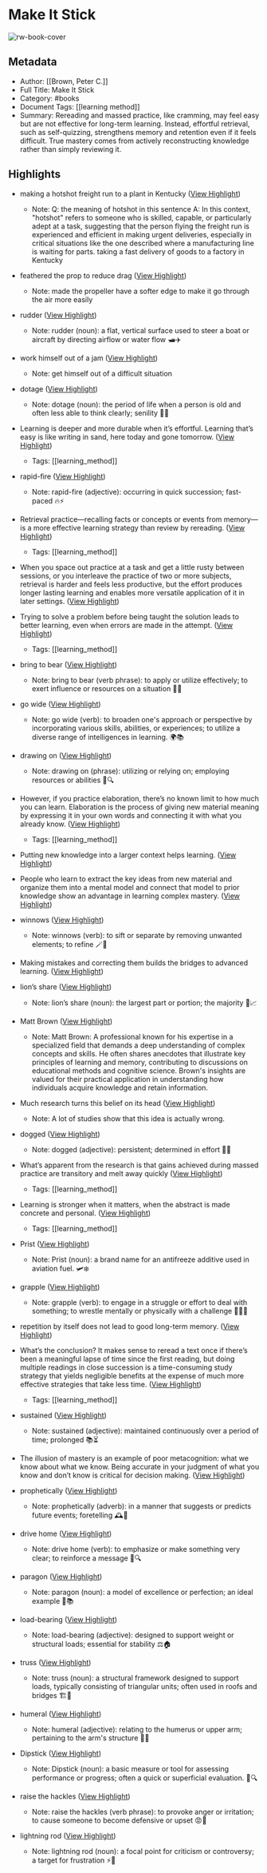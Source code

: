 # Make It Stick

![rw-book-cover](https://readwise-assets.s3.amazonaws.com/media/uploaded_book_covers/profile_1050896/J12kYer8haviKH62n1RqzAyt6H0TbLDf_gU2UjvJtds-cover-00002.jpeg)

## Metadata
- Author: [[Brown, Peter C.]]
- Full Title: Make It Stick
- Category: #books
- Document Tags: [[learning method]] 
- Summary: Rereading and massed practice, like cramming, may feel easy but are not effective for long-term learning. Instead, effortful retrieval, such as self-quizzing, strengthens memory and retention even if it feels difficult. True mastery comes from actively reconstructing knowledge rather than simply reviewing it.

## Highlights
- making a hotshot freight run to a plant in Kentucky ([View Highlight](https://read.readwise.io/read/01j3zz4gdcsgen6pn4t6q9crh9))
    - Note: Q: the meaning of hotshot in this sentence
      A: In this context, "hotshot" refers to someone who is skilled, capable, or particularly adept at a task, suggesting that the person flying the freight run is experienced and efficient in making urgent deliveries, especially in critical situations like the one described where a manufacturing line is waiting for parts.
      taking a fast delivery of goods to a factory in Kentucky

- feathered the prop to reduce drag ([View Highlight](https://read.readwise.io/read/01j400dbz0ypsfyw7c3k2c525h))
    - Note: made the propeller have a softer edge to make it go through the air more easily

- rudder ([View Highlight](https://read.readwise.io/read/01j40951sg3pwjwzdqcvr2mdjj))
    - Note: rudder (noun): a flat, vertical surface used to steer a boat or aircraft by directing airflow or water flow 🛥️✈️

- work himself out of a jam ([View Highlight](https://read.readwise.io/read/01j40be19ys98c20w1bx5f1xc6))
    - Note: get himself out of a difficult situation

- dotage ([View Highlight](https://read.readwise.io/read/01j40e9tnfna33baaaq05tkn2s))
    - Note: dotage (noun): the period of life when a person is old and often less able to think clearly; senility 🧓🧠

- Learning is deeper and more durable when it’s effortful. Learning that’s easy is like writing in sand, here today and gone tomorrow. ([View Highlight](https://read.readwise.io/read/01j41g6jp9b64r3sgc1gphc81e))
    - Tags: [[learning_method]] 

- rapid-fire ([View Highlight](https://read.readwise.io/read/01j41g8cbfe2x42tmq1r0ehbq6))
    - Note: rapid-fire (adjective): occurring in quick succession; fast-paced 🔥⚡

- Retrieval practice—recalling facts or concepts or events from memory—is a more effective learning strategy than review by rereading. ([View Highlight](https://read.readwise.io/read/01j42283aj07xj8sr9vyf84dff))
    - Tags: [[learning_method]] 

- When you space out practice at a task and get a little rusty between sessions, or you interleave the practice of two or more subjects, retrieval is harder and feels less productive, but the effort produces longer lasting learning and enables more versatile application of it in later settings. ([View Highlight](https://read.readwise.io/read/01j422ja2qmf4fx0jev1ykjcrn))

- Trying to solve a problem before being taught the solution leads to better learning, even when errors are made in the attempt. ([View Highlight](https://read.readwise.io/read/01j422hrtv51gbbbp54d0bhamt))
    - Tags: [[learning_method]] 

- bring to bear ([View Highlight](https://read.readwise.io/read/01j42308ycy9dxmmkfwpmnrscb))
    - Note: bring to bear (verb phrase): to apply or utilize effectively; to exert influence or resources on a situation 🧠🔧

- go wide ([View Highlight](https://read.readwise.io/read/01j42312c4pbqn09t7hd8qnp6g))
    - Note: go wide (verb): to broaden one's approach or perspective by incorporating various skills, abilities, or experiences; to utilize a diverse range of intelligences in learning. 🌍📚

- drawing on ([View Highlight](https://read.readwise.io/read/01j4232prk9xbpj5npaczf0jn7))
    - Note: drawing on (phrase): utilizing or relying on; employing resources or abilities 🧠🔍

- However, if you practice elaboration, there’s no known limit to how much you can learn. Elaboration is the process of giving new material meaning by expressing it in your own words and connecting it with what you already know. ([View Highlight](https://read.readwise.io/read/01j46rparxwztqaafhmz10r1pg))
    - Tags: [[learning_method]] 

- Putting new knowledge into a larger context helps learning. ([View Highlight](https://read.readwise.io/read/01j46sd0bjc3hd87fea4rf1rew))

- People who learn to extract the key ideas from new material and organize them into a mental model and connect that model to prior knowledge show an advantage in learning complex mastery. ([View Highlight](https://read.readwise.io/read/01j46sdm45jg7kmz1c2rn30ab4))

- winnows ([View Highlight](https://read.readwise.io/read/01j4atkss50n814m3vz5z7xpz2))
    - Note: winnows (verb): to sift or separate by removing unwanted elements; to refine 🪄🌾

- Making mistakes and correcting them builds the bridges to advanced learning. ([View Highlight](https://read.readwise.io/read/01j4aweh9450ax6nk85g5389jd))

- lion’s share ([View Highlight](https://read.readwise.io/read/01j4f9qw9t6s5zre9y5gg596fx))
    - Note: lion’s share (noun): the largest part or portion; the majority 🦁📈

- Matt Brown ([View Highlight](https://read.readwise.io/read/01j4f9sh6xkszd7xfwgh0qbezy))
    - Note: Matt Brown: A professional known for his expertise in a specialized field that demands a deep understanding of complex concepts and skills. He often shares anecdotes that illustrate key principles of learning and memory, contributing to discussions on educational methods and cognitive science. Brown's insights are valued for their practical application in understanding how individuals acquire knowledge and retain information.

- Much research turns this belief on its head ([View Highlight](https://read.readwise.io/read/01j4ea3e729j49wxyda42f4e0e))
    - Note: A lot of studies show that this idea is actually wrong.

- dogged ([View Highlight](https://read.readwise.io/read/01j4ebgb4m25scvjv2h6tc1q76))
    - Note: dogged (adjective): persistent; determined in effort 💪🐶

- What’s apparent from the research is that gains achieved during massed practice are transitory and melt away quickly ([View Highlight](https://read.readwise.io/read/01j4ebhdpjctq5ggzfgmbs3gyq))
    - Tags: [[learning_method]] 

- Learning is stronger when it matters, when the abstract is made concrete and personal. ([View Highlight](https://read.readwise.io/read/01j4fc0gw50614ktszq6s61288))
    - Tags: [[learning_method]] 

- Prist ([View Highlight](https://read.readwise.io/read/01j4fbze3d7x1v028zv33qrj1e))
    - Note: Prist (noun): a brand name for an antifreeze additive used in aviation fuel. 🛩️❄️

- grapple ([View Highlight](https://read.readwise.io/read/01j4fc294tsg3t0sv4qf8440cg))
    - Note: grapple (verb): to engage in a struggle or effort to deal with something; to wrestle mentally or physically with a challenge 🤼‍♂️🧠

- repetition by itself does not lead to good long-term memory. ([View Highlight](https://read.readwise.io/read/01j4fdc46am6t0fnvs690dgxhh))

- What’s the conclusion? It makes sense to reread a text once if there’s been a meaningful lapse of time since the first reading, but doing multiple readings in close succession is a time-consuming study strategy that yields negligible benefits at the expense of much more effective strategies that take less time. ([View Highlight](https://read.readwise.io/read/01j4fwts8pgepf752gprxj49sh))
    - Tags: [[learning_method]] 

- sustained ([View Highlight](https://read.readwise.io/read/01j4fwvj7anjacxk8pkv3jgqf6))
    - Note: sustained (adjective): maintained continuously over a period of time; prolonged 📚⏳

- The illusion of mastery is an example of poor metacognition: what we know about what we know. Being accurate in your judgment of what you know and don’t know is critical for decision making. ([View Highlight](https://read.readwise.io/read/01j4fy0y33kz3kwyfzebs0h2zm))

- prophetically ([View Highlight](https://read.readwise.io/read/01j4fy149whmdwjnzamr8fw44s))
    - Note: prophetically (adverb): in a manner that suggests or predicts future events; foretelling 🕰️🔮

- drive home ([View Highlight](https://read.readwise.io/read/01j4fy66nz2my99rhyv6fhypas))
    - Note: drive home (verb): to emphasize or make something very clear; to reinforce a message 📢🔍

- paragon ([View Highlight](https://read.readwise.io/read/01j4fy6z6fcvn76x1rde0ngd7d))
    - Note: paragon (noun): a model of excellence or perfection; an ideal example 🌟📚

- load-bearing ([View Highlight](https://read.readwise.io/read/01j4gv5r0xjkc0kztmvgrbrjk3))
    - Note: load-bearing (adjective): designed to support weight or structural loads; essential for stability ⚖️🏠

- truss ([View Highlight](https://read.readwise.io/read/01j4gv68cpcjjjjq1400tfgamm))
    - Note: truss (noun): a structural framework designed to support loads, typically consisting of triangular units; often used in roofs and bridges 🏗️🔺

- humeral ([View Highlight](https://read.readwise.io/read/01j4gv9wfvdx2p3dn0w02bcveh))
    - Note: humeral (adjective): relating to the humerus or upper arm; pertaining to the arm's structure 🦴💪

- Dipstick ([View Highlight](https://read.readwise.io/read/01j4gvbaan1jwrwv1wv8m8x8nn))
    - Note: Dipstick (noun): a basic measure or tool for assessing performance or progress; often a quick or superficial evaluation. 📏🔍

- raise the hackles ([View Highlight](https://read.readwise.io/read/01j4gvcn88k6bzf8e3gx3mzn8z))
    - Note: raise the hackles (verb phrase): to provoke anger or irritation; to cause someone to become defensive or upset 😡🐾

- lightning rod ([View Highlight](https://read.readwise.io/read/01j4gve265fxdnhg8nff1shpzb))
    - Note: lightning rod (noun): a focal point for criticism or controversy; a target for frustration ⚡️📍

